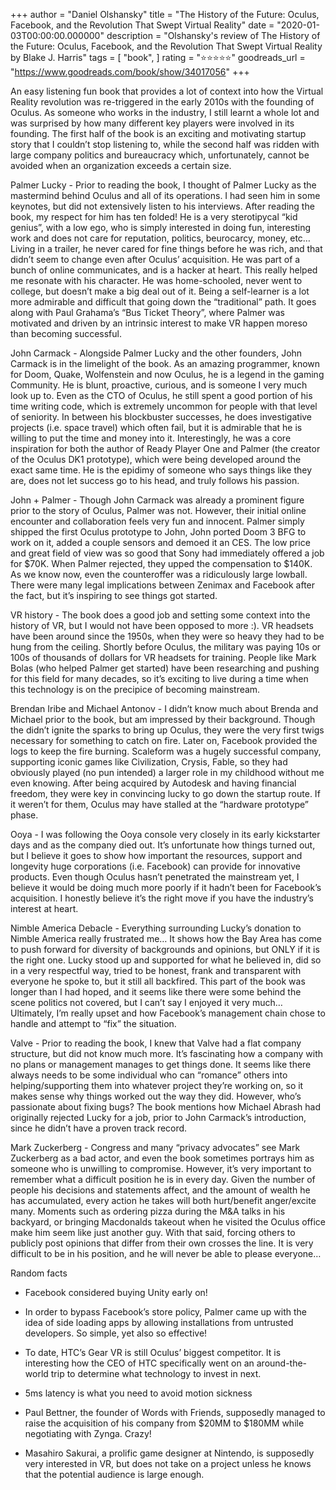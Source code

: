 +++
author = "Daniel Olshansky"
title = "The History of the Future: Oculus, Facebook, and the Revolution That Swept Virtual Reality"
date = "2020-01-03T00:00:00.000000"
description = "Olshansky's review of The History of the Future: Oculus, Facebook, and the Revolution That Swept Virtual Reality by Blake J. Harris"
tags = [
    "book",
]
rating = "⭐⭐⭐⭐⭐"
goodreads_url = "https://www.goodreads.com/book/show/34017056"
+++

An easy listening fun book that provides a lot of context into how the Virtual Reality revolution was re-triggered in the early 2010s with the founding of Oculus. As someone who works in the industry, I still learnt a whole lot and was surprised by how many different key players were involved in its founding. The first half of the book is an exciting and motivating startup story that I couldn’t stop listening to, while the second half was ridden with large company politics and bureaucracy which, unfortunately, cannot be avoided when an organization exceeds a certain size.







Palmer Lucky - Prior to reading the book, I thought of Palmer Lucky as the mastermind behind Oculus and all of its operations. I had seen him in some keynotes, but did not extensively listen to his interviews. After reading the book, my respect for him has ten folded! He is a very sterotipycal “kid genius”, with a low ego, who is simply interested in doing fun, interesting work and does not care for reputation, politics, beurocarcy, money, etc… Living in a trailer, he never cared for fine things before he was rich, and that didn’t seem to change even after Oculus’ acquisition. He was part of a bunch of online communicates, and is a hacker at heart. This really helped me resonate with his character. He was home-schooled, never went to college, but doesn’t make a big deal out of it. Being a self-learner is a lot more admirable and difficult that going down the “traditional” path. It goes along with Paul Grahama’s “Bus Ticket Theory”, where Palmer was motivated and driven by an intrinsic interest to make VR happen moreso than becoming successful.







John Carmack - Alongside Palmer Lucky and the other founders, John Carmack is in the limelight of the book. As an amazing programmer, known for Doom, Quake, Wolfenstein and now Oculus, he is a legend in the gaming Community. He is blunt, proactive, curious, and is someone I very much look up to. Even as the CTO of Oculus, he still spent a good portion of his time writing code, which is extremely uncommon for people with that level of seniority. In between his blockbuster successes, he does investigative projects (i.e. space travel) which often fail, but it is admirable that he is willing to put the time and money into it. Interestingly, he was a core inspiration for both the author of Ready Player One and Palmer (the creator of the Oculus DK1 prototype), which were being developed around the exact same time. He is the epidimy of someone who says things like they are, does not let success go to his head, and truly follows his passion.







John + Palmer - Though John Carmack was already a prominent figure prior to the story of Oculus, Palmer was not. However, their initial online encounter and collaboration feels very fun and innocent. Palmer simply shipped the first Oculus prototype to John, John ported Doom 3 BFG to work on it, added a couple sensors and demoed it an CES. The low price and great field of view was so good that Sony had immediately offered a job for $70K. When Palmer rejected, they upped the compensation to $140K. As we know now, even the counteroffer was a ridiculously large lowball. There were many  legal implications between Zenimax and Facebook after the fact, but it’s inspiring to see things got started.







VR history - The book does a good job and setting some context into the history of VR, but I would not have been opposed to more :). VR headsets have been around since the 1950s, when they were so heavy they had to be hung from the ceiling. Shortly before Oculus, the military was paying 10s or 100s of thousands of dollars for VR headsets for training. People like Mark Bolas (who helped Palmer get started) have been researching and pushing for this field for many decades, so it’s exciting to live during a time when this technology is on the precipice of becoming mainstream.







Brendan Iribe and Michael Antonov - I didn’t know much about Brenda and Michael prior to the book, but am impressed by their background. Though the didn’t ignite the sparks to bring up Oculus, they were the very first twigs necessary for something to catch on fire. Later on, Facebook provided the logs to keep the fire burning. Scaleform was a hugely successful company, supporting iconic games like Civilization, Crysis, Fable, so they had obviously played (no pun intended) a larger role in my childhood without me even knowing. After being acquired by Autodesk and having financial freedom, they were key in convincing lucky to go down the startup route. If it weren’t for them, Oculus may have	stalled at the “hardware prototype” phase.







Ooya - I was following the Ooya console very closely in its early kickstarter days and as the company died out. It’s unfortunate how things turned out, but I believe it goes to show how important the resources, support and longevity huge corporations (i.e. Facebook) can provide for innovative products. Even though Oculus hasn’t penetrated the mainstream yet, I believe it would be doing much more poorly if it hadn’t been for Facebook’s acquisition. I honestly believe it’s the right move if you have the industry’s interest at heart.







Nimble America Debacle - Everything surrounding Lucky’s donation to Nimble America really frustrated me… It shows how the Bay Area has come to push forward for diversity of backgrounds and opinions, but ONLY if it is the right one. Lucky stood up and supported for what he believed in, did so in a very respectful way, tried to be honest, frank and transparent with everyone he spoke to, but it still all backfired. This part of the book was longer than I had hoped, and it seems like there were some behind the scene politics not covered, but I can’t say I enjoyed it very much… Ultimately, I’m really upset and how Facebook’s management chain chose to handle and attempt to “fix” the situation.







Valve - Prior to reading the book, I knew that Valve had a flat company structure, but did not know much more. It’s fascinating how a company with no plans or management manages to get things done. It seems like there always needs to be some individual who can “romance” others into helping/supporting them into whatever project they’re working on, so it makes sense why things worked out the way they did.  However, who’s passionate about fixing bugs? The book mentions how Michael Abrash had originally rejected Lucky for a job, prior to John Carmack’s introduction, since he didn’t have a proven track record.







Mark Zuckerberg - Congress and many “privacy advocates” see Mark Zuckerberg as a bad actor, and even the book sometimes portrays him as someone who is unwilling to compromise. However, it’s very important to remember what a difficult position he is in every day. Given the number of people his decisions and statements affect, and the amount of wealth he has accumulated, every action he takes will both hurt/benefit anger/excite many. Moments such as ordering pizza during the M&A talks in his backyard, or bringing Macdonalds takeout when he visited the Oculus office make him seem like just another guy. With that said, forcing others to publicly post opinions that differ from their own crosses the line. It is very difficult to be in his position, and he will never be able to please everyone…







Random facts



- Facebook considered buying Unity early on!



- In order to bypass Facebook’s store policy, Palmer came up with the idea of side loading apps by allowing installations from untrusted developers. So simple, yet also so effective!



- To date, HTC’s Gear VR is still Oculus’ biggest competitor. It is interesting how the CEO of HTC specifically went on an around-the-world trip to determine what technology to invest in next.



- 5ms latency is what you need to avoid motion sickness



- Paul Bettner, the founder of Words with Friends, supposedly managed to raise the acquisition of his company from $20MM to $180MM while negotiating with Zynga. Crazy!



- Masahiro Sakurai, a prolific game designer at Nintendo, is supposedly very interested in VR, but does not take on a project unless he knows that the potential audience is large enough.
